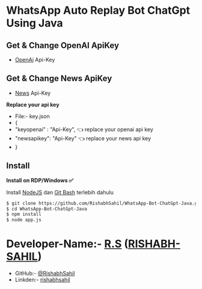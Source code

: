 
# WhatsApp Auto Replay Bot ChatGpt Using Java 

## Get & Change OpenAI ApiKey

- [OpenAi](https://beta.openai.com/account/api-keys) Api-Key

## Get & Change News ApiKey
- [News](https://newsapi.org/) Api-Key

**Replace your api key** 
- File:- key.json
- {
-    "keyopenai" : "Api-Key", 👈 replace your openai api key
-    "newsapikey": "Api-Key" 👈 replace your news api key
- }

## Install

**Install on RDP/Windows ✅**

Install [NodeJS](https://nodejs.org/en/download/) dan [Git Bash](https://git-scm.com/downloads) terlebih dahulu

```bash
$ git clone https://github.com/RishabhSahil/WhatsApp-Bot-ChatGpt-Java.git
$ cd WhatsApp-Bot-ChatGpt-Java
$ npm install
$ node app.js
```
# Developer-Name:- [R.S](https://www.instagram.com/_rishabh.sahil_/) ([RISHABH-SAHIL](https://www.instagram.com/_rishabh.sahil_/))
- GitHub:- [@RishabhSahil](https://github.com/RishabhSahil/whatsapp-bot-type-script)
- Linkden:- [rishabhsahil](https://www.linkedin.com/in/rishabhsahil/)
